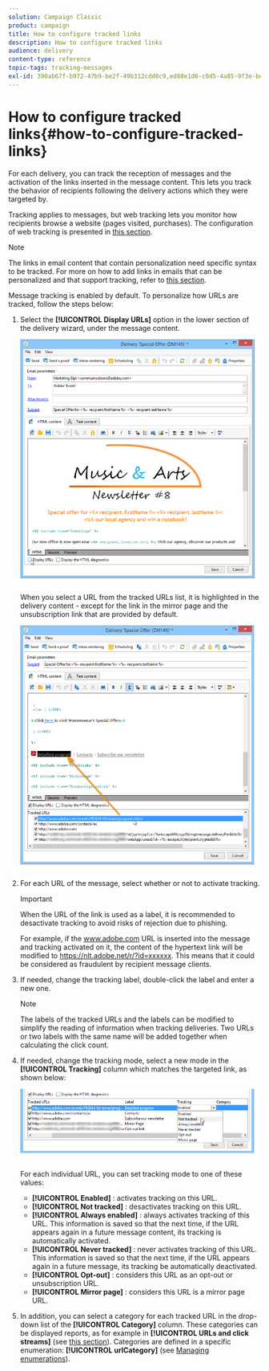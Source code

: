 ```yaml
---
solution: Campaign Classic
product: campaign
title: How to configure tracked links
description: How to configure tracked links
audience: delivery
content-type: reference
topic-tags: tracking-messages
exl-id: 390ab67f-b972-47b9-be2f-49b312cdd0c9,ed88e1d6-c0d5-4a85-9f3e-be670f4bcc10
---
```

# How to configure tracked links{#how-to-configure-tracked-links}

For each delivery, you can track the reception of messages and the activation of the links inserted in the message content. This lets you track the behavior of recipients following the delivery actions which they were targeted by.

Tracking applies to messages, but web tracking lets you monitor how recipients browse a website (pages visited, purchases). The configuration of web tracking is presented in [this section](../../configuration/using/about-web-tracking.md).

>[!NOTE]
>
>The links in email content that contain personalization need specific syntax to be tracked. For more on how to add links in emails that can be personalized and that support tracking, refer to [this section](../../delivery/using/tracking-personalized-links.md).




Message tracking is enabled by default. To personalize how URLs are tracked, follow the steps below:

1. Select the **[!UICONTROL Display URLs]** option in the lower section of the delivery wizard, under the message content. 

   ![](assets/s_ncs_user_email_del_display_urls.png)

   When you select a URL from the tracked URLs list, it is highlighted in the delivery content - except for the link in the mirror page and the unsubscription link that are provided by default.

   ![](assets/s_ncs_user_email_del_show_urls.png)

1. For each URL of the message, select whether or not to activate tracking.

   >[!IMPORTANT]
   >
   >When the URL of the link is used as a label, it is recommended to desactivate tracking to avoid risks of rejection due to phishing.
   >
   >For example, if the www.adobe.com URL is inserted into the message and tracking activated on it, the content of the hypertext link will be modified to https://nlt.adobe.net/r/?id=xxxxxx. This means that it could be considered as fraudulent by recipient message clients.

1. If needed, change the tracking label, double-click the label and enter a new one.

   >[!NOTE]
   >
   >The labels of the tracked URLs and the labels can be modified to simplify the reading of information when tracking deliveries. Two URLs or two labels with the same name will be added together when calculating the click count.

1. If needed, change the tracking mode, select a new mode in the **[!UICONTROL Tracking]** column which matches the targeted link, as shown below:

   ![](assets/s_ncs_user_select_tracking_mode.png)

   For each individual URL, you can set tracking mode to one of these values:

    * **[!UICONTROL Enabled]** : activates tracking on this URL. 
    * **[!UICONTROL Not tracked]** : desactivates tracking on this URL.
    * **[!UICONTROL Always enabled]** : always activates tracking of this URL. This information is saved so that the next time, if the URL appears again in a future message content, its tracking is automatically activated.
    * **[!UICONTROL Never tracked]** : never activates tracking of this URL. This information is saved so that the next time, if the URL appears again in a future message, its tracking be automatically deactivated.
    * **[!UICONTROL Opt-out]** : considers this URL as an opt-out or unsubscription URL.
    * **[!UICONTROL Mirror page]** : considers this URL is a mirror page URL.

1. In addition, you can select a category for each tracked URL in the drop-down list of the **[!UICONTROL Category]** column. These categories can be displayed reports, as for example in **[!UICONTROL URLs and click streams]** (see [this section](../../reporting/using/reports-on-deliveries.md#urls-and-click-streams)). Categories are defined in a specific enumeration: **[!UICONTROL urlCategory]** (see [Managing enumerations](../../platform/using/managing-enumerations.md)).
